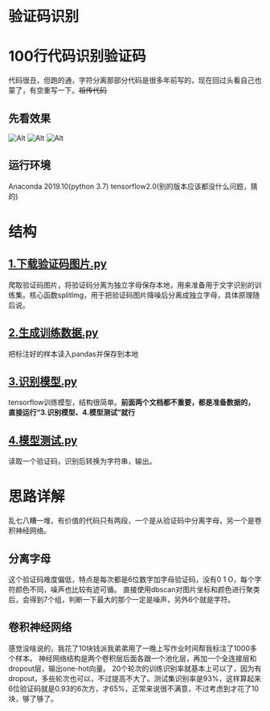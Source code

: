 # 验证码识别
# 100行代码识别验证码
代码很丑，但跑的通，字符分离那部分代码是很多年前写的，现在回过头看自己也蒙了，有空重写一下。~~祖传代码~~
## 先看效果
![Alt](https://raw.githubusercontent.com/JLJLJ/Verification-code-identification/master/data/IMG_20191126_172251.jpg)
![Alt](https://raw.githubusercontent.com/JLJLJ/Verification-code-identification/master/data/IMG_20191126_172330.jpg)
![Alt](https://raw.githubusercontent.com/JLJLJ/Verification-code-identification/master/data/IMG_20191126_172413.jpg)
## 运行环境
Anaconda 2019.10(python 3.7)
tensorflow2.0(别的版本应该都没什么问题，猜的)
# 结构
## [1.下载验证码图片.py](https://github.com/JLJLJ/Verification-code-identification/blob/master/1.%E4%B8%8B%E8%BD%BD%E9%AA%8C%E8%AF%81%E7%A0%81%E5%9B%BE%E7%89%87.py)
爬取验证码图片，将验证码分离为独立字母保存本地，用来准备用于文字识别的训练集。核心函数splitImg，用于把验证码图片降噪后分离成独立字母，具体原理随后说。
## [2.生成训练数据.py](https://github.com/JLJLJ/Verification-code-identification/blob/master/2.%E7%94%9F%E6%88%90%E8%AE%AD%E7%BB%83%E6%95%B0%E6%8D%AE.py)
把标注好的样本读入pandas并保存到本地
## [3.识别模型.py](https://github.com/JLJLJ/Verification-code-identification/blob/master/3.%E8%AF%86%E5%88%AB%E6%A8%A1%E5%9E%8B.py)
tensorflow训练模型，结构很简单。**前面两个文档都不重要，都是准备数据的，直接运行“3.识别模型、4.模型测试”就行**
## [4.模型测试.py](https://github.com/JLJLJ/Verification-code-identification/blob/master/4.%E6%A8%A1%E5%9E%8B%E6%B5%8B%E8%AF%95.py)
读取一个验证码，识别后转换为字符串，输出。
# 思路详解
乱七八糟一堆，有价值的代码只有两段，一个是从验证码中分离字母，另一个是卷积神经网络。
## 分离字母
这个验证码难度偏低，特点是每次都是6位数字加字母验证码，没有0 1 O，每个字符颜色不同，噪声也比较有迹可循。
直接使用dbscan对图片坐标和颜色进行聚类后，会得到7个组，判断一下最大的那个一定是噪声，另外6个就是字符。
## 卷积神经网络
感觉没啥说的，我花了10块钱派我弟弟用了一晚上写作业时间帮我标注了1000多个样本。
神经网络结构是两个卷积层后面各跟一个池化层，再加一个全连接层和dropout层，输出one-hot向量。
20个轮次的训练识别率就基本上可以了，因为有dropout，多些轮次也可以，不过提高不大了。测试集识别率是93%，这样算起来6位验证码就是0.93的6次方，才65%，正常来说很不满意，不过考虑到才花了10块，够了够了。
